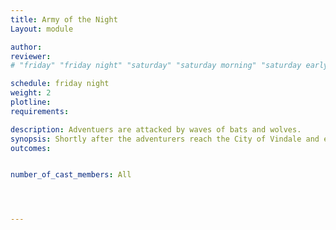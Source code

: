 ```yaml
---
title: Army of the Night
Layout: module

author: 
reviewer: 
# "friday" "friday night" "saturday" "saturday morning" "saturday early afternoon" "saturday early evening" "saturday night" "reaction" "tavern setup" "townsfolk" "randoms"

schedule: friday night
weight: 2
plotline: 
requirements: 

description: Adventuers are attacked by waves of bats and wolves. 
synopsis: Shortly after the adventurers reach the City of Vindale and enter the Tavern. A swarm of Wolves of the Feral Hunt and Bats of Sanguine Reaping descend on the town of Vindale. Their numbers seem vast and relentless, after some time they will pull back once they have tested these new adventurers. 
outcomes: 


number_of_cast_members: All




---
```


